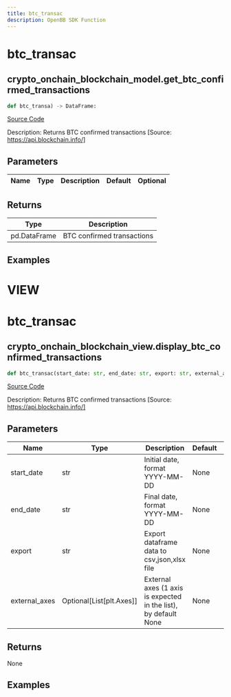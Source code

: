 ```yaml
---
title: btc_transac
description: OpenBB SDK Function
---
```

# btc_transac

## crypto_onchain_blockchain_model.get_btc_confirmed_transactions

```python
def btc_transa) -> DataFrame:
```
[Source Code](https://github.com/OpenBB-finance/OpenBBTerminal/tree/main/openbb_terminal/cryptocurrency/onchain/blockchain_model.py#L60)

Description: Returns BTC confirmed transactions [Source: https://api.blockchain.info/]

## Parameters

| Name | Type | Description | Default | Optional |
| ---- | ---- | ----------- | ------- | -------- |

## Returns

| Type | Description |
| ---- | ----------- |
| pd.DataFrame | BTC confirmed transactions |

## Examples




# VIEW

# btc_transac

## crypto_onchain_blockchain_view.display_btc_confirmed_transactions

```python
def btc_transac(start_date: str, end_date: str, export: str, external_axes: Union[List[matplotlib.axes._axes.Axes], NoneType]) -> None:
```
[Source Code](https://github.com/OpenBB-finance/OpenBBTerminal/tree/main/openbb_terminal/cryptocurrency/onchain/blockchain_view.py#L84)

Description: Returns BTC confirmed transactions [Source: https://api.blockchain.info/]

## Parameters

| Name | Type | Description | Default | Optional |
| ---- | ---- | ----------- | ------- | -------- |
| start_date | str | Initial date, format YYYY-MM-DD | None | False |
| end_date | str | Final date, format YYYY-MM-DD | None | False |
| export | str | Export dataframe data to csv,json,xlsx file | None | False |
| external_axes | Optional[List[plt.Axes]] | External axes (1 axis is expected in the list), by default None | None | True |

## Returns

None

## Examples

